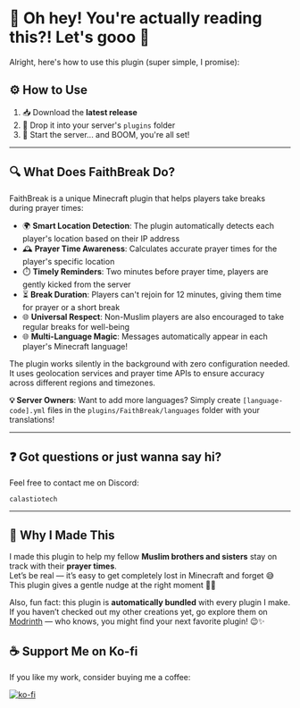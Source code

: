 # 📖 Oh hey! You're actually reading this?! Let's gooo 🎉

Alright, here's how to use this plugin (super simple, I promise):

## ⚙️ How to Use
1. 📥 Download the **latest release**
2. 📂 Drop it into your server's `plugins` folder
3. 🚀 Start the server... and BOOM, you're all set!

---

## 🔍 What Does FaithBreak Do?

FaithBreak is a unique Minecraft plugin that helps players take breaks during prayer times:

- 🌍 **Smart Location Detection**: The plugin automatically detects each player's location based on their IP address
- 🕰️ **Prayer Time Awareness**: Calculates accurate prayer times for the player's specific location
- ⏱️ **Timely Reminders**: Two minutes before prayer time, players are gently kicked from the server
- ⏳ **Break Duration**: Players can't rejoin for 12 minutes, giving them time for prayer or a short break
- 🌐 **Universal Respect**: Non-Muslim players are also encouraged to take regular breaks for well-being
- 🌐 **Multi-Language Magic**: Messages automatically appear in each player's Minecraft language!

The plugin works silently in the background with zero configuration needed. It uses geolocation services and prayer time APIs to ensure accuracy across different regions and timezones.

**💡 Server Owners**: Want to add more languages? Simply create `[language-code].yml` files in the `plugins/FaithBreak/languages` folder with your translations!

---

## ❓ Got questions or just wanna say hi?

Feel free to contact me on Discord:
```
calastiotech
```

---

## 🙏 Why I Made This

I made this plugin to help my fellow **Muslim brothers and sisters** stay on track with their **prayer times**.  
Let’s be real — it’s easy to get completely lost in Minecraft and forget 😅  
This plugin gives a gentle nudge at the right moment 🕌⏰

Also, fun fact: this plugin is **automatically bundled** with every plugin I make.  
If you haven’t checked out my other creations yet, go explore them on [Modrinth](https://modrinth.com/user/CalastioTech) — who knows, you might find your next favorite plugin! 😉✨

## ☕ Support Me on Ko-fi

If you like my work, consider buying me a coffee:

[![ko-fi](https://ko-fi.com/img/githubbutton_sm.svg)](https://ko-fi.com/calastiotech)
